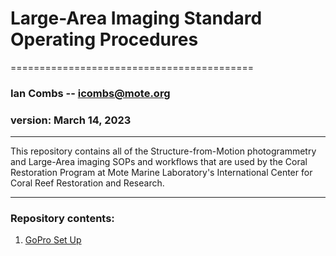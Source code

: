 # Large-Area Imaging Standard Operating Procedures
==========================================

### Ian Combs -- <icombs@mote.org>
### version: March 14, 2023	

------------------------------------------------------------------------
This repository contains all of the Structure-from-Motion photogrammetry and Large-Area imaging SOPs and workflows that are used by the Coral Restoration Program at Mote Marine Laboratory's International Center for Coral Reef Restoration and Research. 

------------------------------------------------------------------------

### Repository contents:

1. [GoPro Set Up](https://icombs2017.github.io/MoteSOPs/largeAreaImaging/1.%20GoPro%20Set%20Up%20SOP)
